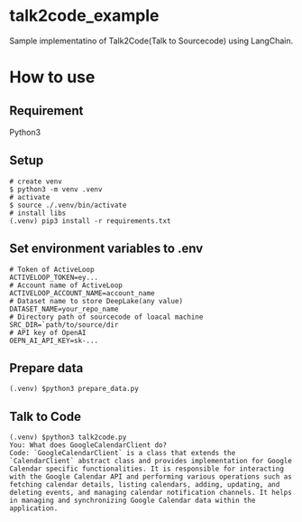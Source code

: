 # talk2code_example
Sample implementatino of Talk2Code(Talk to Sourcecode) using LangChain.

# How to use
## Requirement
Python3

## Setup
```
# create venv
$ python3 -m venv .venv
# activate
$ source ./.venv/bin/activate
# install libs
(.venv) pip3 install -r requirements.txt
```

## Set environment variables to .env
```
# Token of ActiveLoop
ACTIVELOOP_TOKEN=ey...
# Account name of ActiveLoop
ACTIVELOOP_ACCOUNT_NAME=account_name
# Dataset name to store DeepLake(any value)
DATASET_NAME=your_repo_name
# Directory path of sourcecode of loacal machine
SRC_DIR=`path/to/source/dir
# API key of OpenAI
OEPN_AI_API_KEY=sk-...
```

## Prepare data
```
(.venv) $python3 prepare_data.py
```

## Talk to Code
```
(.venv) $python3 talk2code.py
You: What does GoogleCalendarClient do?
Code: `GoogleCalendarClient` is a class that extends the `CalendarClient` abstract class and provides implementation for Google Calendar specific functionalities. It is responsible for interacting with the Google Calendar API and performing various operations such as fetching calendar details, listing calendars, adding, updating, and deleting events, and managing calendar notification channels. It helps in managing and synchronizing Google Calendar data within the application.
```
